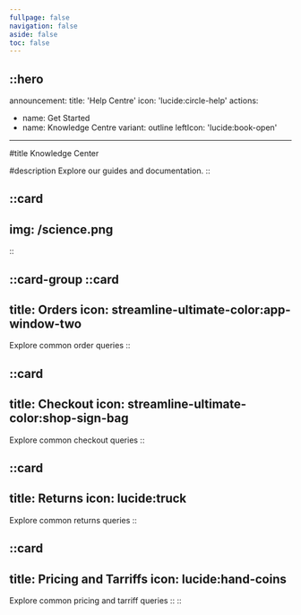 ```yaml
---
fullpage: false
navigation: false
aside: false
toc: false
---
```


::hero
---
announcement:
  title: 'Help Centre'
  icon: 'lucide:circle-help'
actions:
  - name: Get Started
  - name: Knowledge Centre
    variant: outline
    leftIcon: 'lucide:book-open'
---

#title
Knowledge Center

#description
Explore our guides and documentation.
::


::card
---
img: /science.png
---
::


::card-group
  ::card
  ---
  title: Orders
  icon: streamline-ultimate-color:app-window-two
  ---
  Explore common order queries
  ::

  ::card
  ---
  title: Checkout
  icon: streamline-ultimate-color:shop-sign-bag
  ---
  Explore common checkout queries
  ::

  ::card
  ---
  title: Returns
  icon: lucide:truck
  ---
  Explore common returns queries
  ::

  ::card
  ---
  title: Pricing and Tarriffs
  icon: lucide:hand-coins
  ---
  Explore common pricing and tarriff queries
  ::
::